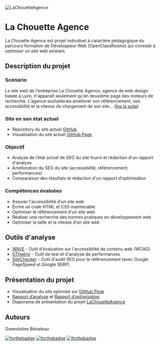 ![LaChouetteAgence](https://github.com/GwendolineBENATEAU/GwendolineBenateau_4_02042021_LaChouetteAgence/blob/master/docs/Presentation-P4.jpg)



# La Chouette Agence
La Chouette Agence est projet individuel à caractère pédagogique du parcours formation de Développeur Web (OpenClassRooms) qui consiste à optimiser un site web existant.

## Description du projet
### Scénario
Le site web de l'entreprise La Chouette Agence, agence de web design basée à Lyon, n'apparaît seulement qu'en deuxième page des moteurs de recherche. L'agence souhaiterais améliorer son référencement, son accessibilité et la vitesse de chargement de son site... ([lire la suite](https://github.com/GwendolineBENATEAU/GwendolineBenateau_4_02042021_LaChouetteAgence/blob/master/docs/DW-Projet4-OpenClassrooms.pdf))


### Site en son état actuel 
- Repository du site actuel [GitHub](https://github.com/GwendolineBENATEAU/GwendolineBenateau_4_StartingWebsite)
- Visualisation du site actuel [GitHub Page](https://gwendolinebenateau.github.io/GwendolineBenateau_4_StartingWebsite/)

### Objectif
- Analyse de l’état actuel de SEO du site fourni et rédaction d'un rapport d'analyse
- Amélioration du SEO du site (accessibilité, référencement, performances)
- Comparaison des résultats et rédaction d'un rapport d’optimisation

### Compétences évaluées
- Assurer l'accessibilité d'un site web
- Écrire un code HTML et CSS maintenable
- Optimiser le référencement d'un site web
- Réaliser une recherche des bonnes pratiques en développement web
- Optimiser la taille et la vitesse d’un site web

## Outils d'analyse
- [WAVE](https://wave.webaim.org/) - Outil d'évaluation sur l'accessibilité de contenu web (WCAG)
- [GTmetrix](https://gtmetrix.com/) - Outil de test et d'analyse de performances
- [SiteChecker](https://sitechecker.pro/app/main/dashboard) - Outil d'audit SEO pour le référencement (avec Google PageSpeed et Google SERP)

## Présentation du projet
- Visualisation du site optimisé sur [GitHub Page](https://gwendolinebenateau.github.io/GwendolineBenateau_4_02042021_LaChouetteAgence/)
- [Rapport d’analyse](https://github.com/GwendolineBENATEAU/GwendolineBenateau_4_02042021_LaChouetteAgence/blob/master/docs/Rapport-d-analyse-P4.pdf) et [Rapport d’optimisation](https://github.com/GwendolineBENATEAU/GwendolineBenateau_4_02042021_LaChouetteAgence/blob/master/docs/Rapport-d-optimisation-P4.pdf)
- Diaporama de présentation du projet [LaChouetteAgence](https://www.canva.com/design/DAEb6iuLD78/dbWpUxs65NkDoX1eMEqRGg/watch?utm_content=DAEb6iuLD78&utm_campaign=designshare&utm_medium=link&utm_source=sharebutton)

## Auteurs
Gwendoline Bénateau

[![forthebadge](https://img.shields.io/badge/GitHub-100000?style=for-the-badge&logo=github&logoColor=white)](https://github.com/GwendolineBENATEAU) [![forthebadge](https://img.shields.io/badge/Instagram-E4405F?style=for-the-badge&logo=instagram&logoColor=white)](https://www.instagram.com/web_doline/) [![forthebadge](https://img.shields.io/badge/LinkedIn-0077B5?style=for-the-badge&logo=linkedin&logoColor=white)](https://www.linkedin.com/in/gwendoline-benateau-18986412b/)
